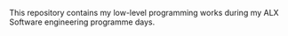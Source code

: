 This repository contains my low-level programming works during my ALX Software engineering programme days.
